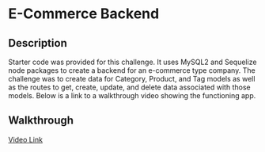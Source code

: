 # E-Commerce Backend

## Description

Starter code was provided for this challenge. It uses MySQL2 and Sequelize node packages to create a backend for an e-commerce type company. The challenge was to create data for Category, Product, and Tag models as well as the routes to get, create, update, and delete data associated with those models. Below is a link to a walkthrough video showing the functioning app.

## Walkthrough

[Video Link](https://watch.screencastify.com/v/Aqo8YYj7zQWWIcHJaODu)
